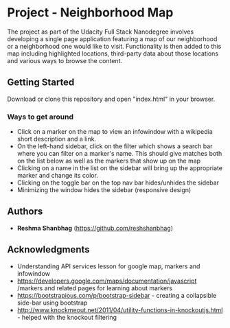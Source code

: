 # Project - Neighborhood Map

The project as part of the Udacity Full Stack Nanodegree involves developing a single page application featuring a map of our neighborhood or a neighborhood one would like to visit. Functionality is then added to this map including highlighted locations, third-party data about those locations and various ways to browse the content.

## Getting Started

Download or clone this repository and open "index.html" in your browser.

### Ways to get around

* Click on a marker on the map to view an infowindow with a wikipedia short description and a link.
* On the left-hand sidebar, click on the filter which shows a search bar where you can filter on a marker's name. This should give matches both on the list below as well as the markers that show up on the map
* Clicking on a name in the list on the sidebar will bring up the appropriate marker and change its color.
* Clicking on the toggle bar on the top nav bar hides/unhides the sidebar
* Minimizing the window hides the sidebar (responsive design)

## Authors
* **Reshma Shanbhag** (https://github.com/reshshanbhag)

## Acknowledgments
* Understanding API services lesson for google map, markers and infowindow
* https://developers.google.com/maps/documentation/javascript
/markers and related pages for learning about markers
* https://bootstrapious.com/p/bootstrap-sidebar - creating a collapsible side-bar using bootstrap
* http://www.knockmeout.net/2011/04/utility-functions-in-knockoutjs.html - helped with the knockout filtering
